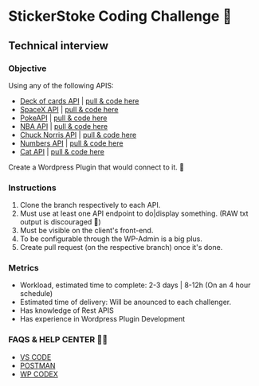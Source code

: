 # StickerStoke Coding Challenge 🎃

Technical interview
-----------

### Objective
Using any of the following APIS:
- [Deck of cards API](https://deckofcardsapi.com/) | [pull & code here](https://github.com/StickerStoke/ss-oct-challenge--/tree/cards-api)
- [SpaceX API](https://github.com/r-spacex/SpaceX-API) | [pull & code here](https://github.com/StickerStoke/ss-oct-challenge--/tree/spacex-api)
- [PokeAPI](https://pokeapi.co/docs/v2) | [pull & code here](https://github.com/StickerStoke/ss-oct-challenge--/tree/poke-api)
- [NBA API](https://www.balldontlie.io/#introduction) | [pull & code here](https://github.com/StickerStoke/ss-oct-challenge/tree/ball-api)
- [Chuck Norris API](https://www.balldontlie.io/#introduction) | [pull & code here](https://github.com/StickerStoke/ss-oct-challenge/tree/chuck-api)
- [Numbers API](http://numbersapi.com/) | [pull & code here](https://github.com/StickerStoke/ss-oct-challenge/tree/numbers-api)
- [Cat API](https://http.cat/) | [pull & code here](https://github.com/StickerStoke/ss-oct-challenge/tree/cat-api)

Create a Wordpress Plugin that would connect to it. 🚀

### Instructions
1) Clone the branch respectively to each API.
2) Must use at least one API endpoint to do|display something. (RAW txt output is discouraged 🚩)
3) Must be visible on the client's front-end.
4) To be configurable through the WP-Admin is a big plus.
5) Create pull request (on the respective branch) once it's done.

### Metrics
- Workload, estimated time to complete: 2-3 days | 8-12h (On an 4 hour schedule)
- Estimated time of delivery: Will be anounced to each challenger.
- Has knowledge of Rest APIS
- Has experience in Wordpress Plugin Development

### FAQS & HELP CENTER 🧛🏻
- [VS CODE](https://code.visualstudio.com/)
- [POSTMAN](https://www.postman.com/)
- [WP CODEX](https://codex.wordpress.org/Main_Page)
